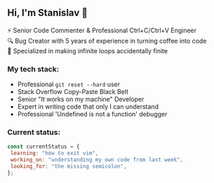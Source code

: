 ## Hi, I'm Stanislav 👋

⚡ Senior Code Commenter & Professional Ctrl+C/Ctrl+V Engineer  
🔍 Bug Creator with 5 years of experience in turning coffee into code  
🎯 Specialized in making infinite loops accidentally finite

### My tech stack:
- Professional `git reset --hard` user
- Stack Overflow Copy-Paste Black Belt
- Senior "It works on my machine" Developer
- Expert in writing code that only I can understand
- Professional 'Undefined is not a function' debugger

### Current status:
```javascript
const currentStatus = {
 learning: "how to exit vim",
 working_on: "understanding my own code from last week",
 looking_for: "the missing semicolon",
};
